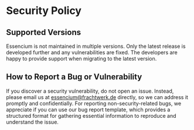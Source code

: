 # Security Policy

## Supported Versions

Essencium is not maintained in multiple versions. Only the latest release is developed further and any vulnerabilities are fixed. The developers are happy to provide support when migrating to the latest version.

## How to Report a Bug or Vulnerability

If you discover a security vulnerability, do not open an issue. Instead, please email us at essencium@frachtwerk.de directly, so we can address it promptly and confidentially. For reporting non-security-related bugs, we appreciate if you can use our bug report template, which provides a structured format for gathering essential information to reproduce and understand the issue.
